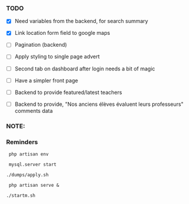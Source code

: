### TODO

- [x] Need variables from the backend, for search summary
- [x] Link location form field to google maps
- [ ] Pagination (backend)
- [ ] Apply styling to single page advert
- [ ] Second tab on dashboard after login needs a bit of magic
- [ ] Have a simpler front page
- [ ] Backend to provide featured/latest teachers
- [ ] Backend to provide, "Nos anciens élèves évaluent leurs professeurs" comments data


### NOTE:

### Reminders
` php artisan env`

` mysql.server start`

` ./dumps/apply.sh `

` php artisan serve &`

`./startm.sh`

